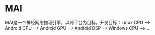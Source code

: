 # MAI

MAI是一个神经网络推理引擎，以跨平台为目标，开发目标：Linux CPU --> Android CPU --> Android GPU --> Android DSP --> Windows CPU -->...
